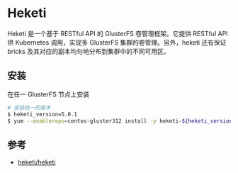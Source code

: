# Heketi

Heketi 是一个基于 RESTful API 的 GlusterFS 卷管理框架。它提供 RESTful API 供 Kubernetes 调用，实现多 GlusterFS 集群的卷管理。另外，heketi 还有保证 bricks 及其对应的副本均匀地分布到集群中的不同可用区。


## 安装

在任一 GlusterFS 节点上安装

```bash
# 安装统一的版本
$ heketi_version=5.0.1
$ yum --enablerepo=centos-gluster312 install -y heketi-${heketi_version} heketi-client-${heketi_version}
```


## 参考

* [heketi/heketi](https://github.com/heketi/heketi)